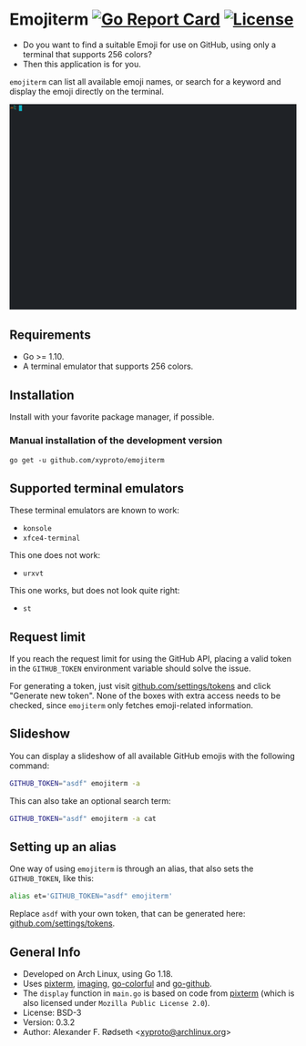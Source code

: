 # Emojiterm [![Go Report Card](https://goreportcard.com/badge/github.com/xyproto/emojiterm)](https://goreportcard.com/report/github.com/xyproto/emojiterm) [![License](https://img.shields.io/badge/License-BSD3-brightgreen)](https://raw.githubusercontent.com/xyproto/emojiterm/main/LICENSE)

* Do you want to find a suitable Emoji for use on GitHub, using only a terminal that supports 256 colors?
* Then this application is for you.

`emojiterm` can list all available emoji names, or search for a keyword and display the emoji directly on the terminal.

![recording](img/recording.gif)

## Requirements

* Go >= 1.10.
* A terminal emulator that supports 256 colors.

## Installation

Install with your favorite package manager, if possible.

### Manual installation of the development version

    go get -u github.com/xyproto/emojiterm

## Supported terminal emulators

These terminal emulators are known to work:

* `konsole`
* `xfce4-terminal`

This one does not work:

* `urxvt`

This one works, but does not look quite right:

* `st`

## Request limit

If you reach the request limit for using the GitHub API, placing a valid token in the `GITHUB_TOKEN` environment variable should solve the issue.

For generating a token, just visit [github.com/settings/tokens](https://github.com/settings/tokens) and click "Generate new token". None of the boxes with extra access needs to be checked, since `emojiterm` only fetches emoji-related information.

## Slideshow

You can display a slideshow of all available GitHub emojis with the following command:

```bash
GITHUB_TOKEN="asdf" emojiterm -a
```

This can also take an optional search term:

```bash
GITHUB_TOKEN="asdf" emojiterm -a cat
```

## Setting up an alias

One way of using `emojiterm` is through an alias, that also sets the `GITHUB_TOKEN`, like this:

```bash
alias et='GITHUB_TOKEN="asdf" emojiterm'
```

Replace `asdf` with your own token, that can be generated here: [github.com/settings/tokens](https://github.com/settings/tokens).

## General Info

* Developed on Arch Linux, using Go 1.18.
* Uses [pixterm](https://github.com/eliukblau/pixterm), [imaging](https://github.com/disintegration/imaging), [go-colorful](https://github.com/lucasb-eyer/go-colorful) and [go-github](https://github.com/google/go-github).
* The `display` function in `main.go` is based on code from [pixterm](https://github.com/eliukblau/pixterm) (which is also licensed under `Mozilla Public License 2.0`).
* License: BSD-3
* Version: 0.3.2
* Author: Alexander F. Rødseth &lt;xyproto@archlinux.org&gt;
